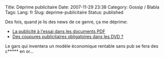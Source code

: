 Title: Déprime publicitaire
Date: 2007-11-29 23:38
Category: Gossip / Blabla
Tags:
Lang: fr
Slug: deprime-publicitaire
Status: published

Des fois, quand je lis des news de ce genre, ça me déprime:

- [La publicité à l'essai dans les documents
  PDF](http://www.generation-nt.com/yahoo-adobe-pdf-publicite-actualite-50039.html)
- [Des coupures publicitaires obligatoires dans les DVD
  ?](http://www.generation-nt.com/dvd-video-publicite-coupures-publicitaires-ibm-brevet-uspto-actualite-49961.html)

Le gars qui inventera un modèle économique rentable sans pub se fera des c\*\*\*\*\* en or...
